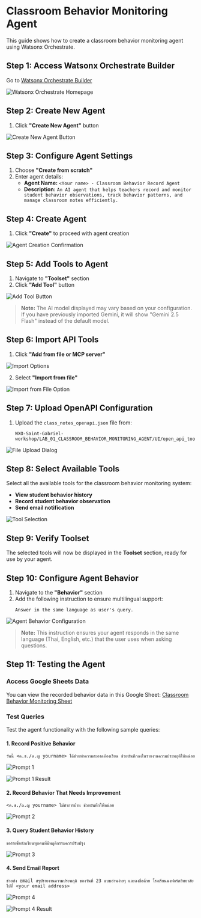 # Classroom Behavior Monitoring Agent

This guide shows how to create a classroom behavior monitoring agent using Watsonx Orchestrate.

## Step 1: Access Watsonx Orchestrate Builder

Go to [Watsonx Orchestrate Builder](https://orchestrate.ibm.com)

![Watsonx Orchestrate Homepage](UI/images/watsonx-orchestrate-homepage.png)

## Step 2: Create New Agent

1. Click **"Create New Agent"** button

![Create New Agent Button](UI/images/create-new-agent-button.png)

## Step 3: Configure Agent Settings

1. Choose **"Create from scratch"**
2. Enter agent details:
   - **Agent Name:** `<Your name> - Classroom Behavior Record Agent`
   - **Description:** `An AI agent that helps teachers record and monitor student behavior observations, track behavior patterns, and manage classroom notes efficiently.`

## Step 4: Create Agent

1. Click **"Create"** to proceed with agent creation

![Agent Creation Confirmation](UI/images/agent-creation-confirmation.png)

## Step 5: Add Tools to Agent

1. Navigate to **"Toolset"** section
2. Click **"Add Tool"** button

![Add Tool Button](UI/images/add-tool-button.png)

> **Note:** The AI model displayed may vary based on your configuration. If you have previously imported Gemini, it will show "Gemini 2.5 Flash" instead of the default model.

## Step 6: Import API Tools

1. Click **"Add from file or MCP server"**

![Import Options](UI/images/import-options.png)

2. Select **"Import from file"**

![Import from File Option](UI/images/import-from-file-option.png)

## Step 7: Upload OpenAPI Configuration

1. Upload the `class_notes_openapi.json` file from:
   ```
   WXO-Saint-Gabriel-workshop/LAB_01_CLASSROOM_BEHAVIOR_MONITORING_AGENT/UI/open_api_tools/
   ```

![File Upload Dialog](UI/images/file-upload-dialog.png)

## Step 8: Select Available Tools

Select all the available tools for the classroom behavior monitoring system:

- **View student behavior history**
- **Record student behavior observation** 
- **Send email notification**

![Tool Selection](UI/images/tool-selection.png)

## Step 9: Verify Toolset

The selected tools will now be displayed in the **Toolset** section, ready for use by your agent.

## Step 10: Configure Agent Behavior

1. Navigate to the **"Behavior"** section
2. Add the following instruction to ensure multilingual support:
   ```
   Answer in the same language as user's query.
   ```

![Agent Behavior Configuration](UI/images/agent-behavior-configuration.png)

> **Note:** This instruction ensures your agent responds in the same language (Thai, English, etc.) that the user uses when asking questions.

## Step 11: Testing the Agent

### Access Google Sheets Data

You can view the recorded behavior data in this Google Sheet:
[Classroom Behavior Monitoring Sheet](https://docs.google.com/spreadsheets/d/1kH5pafULRdw1rZ2YaRhNLkxZizVrxQDcWa3uIyL9ADw/edit?usp=sharing)

### Test Queries

Test the agent functionality with the following sample queries:

#### 1. Record Positive Behavior
```
วันนี้ <ด.ช./ด.ญ yourname> ได้ช่วยทำความสะอาดห้องเรียน ช่วยบันทึกลงในรายงานความประพฤติให้หน่อย
```

![Prompt 1](UI/images/prompt1.png)

![Prompt 1 Result](UI/images/prompt1result.png)

#### 2. Record Behavior That Needs Improvement
```
<ด.ช./ด.ญ yourname> ไม่ทำการบ้าน ช่วยบันทึกให้หน่อย
```

![Prompt 2](UI/images/prompt2.png)

#### 3. Query Student Behavior History
```
ขอรายชื่อนักเรียนทุกคนที่มีพฤติกรรมควรปรับปรุง
```

![Prompt 3](UI/images/prompt3.png)

#### 4. Send Email Report
```
ช่วยส่ง email สรุปรายงานความประพฤติ ของวันที่ 23 แบบอ่านง่ายๆ และลงชื่อด้วย โรงเรียนมงฟอร์ตวิทยาลัย ไปที่ <your email address>
```

![Prompt 4](UI/images/prompt4.png)

![Prompt 4 Result](UI/images/prompt4result.png)
